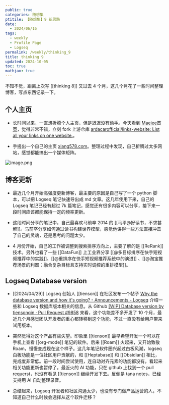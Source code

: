 ```yaml
---
public: true
categories: 随想集
ptitile: 【随想集】9 新思路
date:
  - 2024/06/16
tags:
  - weekly
  - Profile Page
  - Logseq
permalink: /weekly/thinking_9
title: thinking 9
updated: 2024-10-05
toc: true
mathjax: true
---
```


不知不觉，距离上次写 [[thinking 8]] 又过去 4 个月，这几个月花了一些时间整理博客，写点东西记录一下。

<!--more-->

## 个人主页

  + 长时间以来，一直想折腾个人主页，但是迟迟没有动手。今天看到 [Maeiee首页](https://maxieewong.com/)，觉得非常不错，立刻 fork 上游仓库 [ardacarofficial/links-website: List all your links on one website.](https://github.com/ardacarofficial/links-website)。

  + 手搓出一个自己的主页 [xiang578.com](https://xiang578.com/)。整理过程中发现，自己折腾过太多网站，感觉都能搞出一个媒体矩阵。

![image.png](/assets/image_1718529846278_0.png)

## 博客更新

  + 最近几个月开始高强度更新博客，最主要的原因是自己写了一个 python 脚本，可以把 Logseq 笔记快速导出成 md 文章。这几年使用下来，自己的 Logseq 笔记已经有超过 7k 篇笔记，感觉还有很多内容可以分享，接下来一段时间应该都能保持一定的频率更新。

  + 这段时间分享的笔记中，自己最喜欢马前卒 2014 的 [[马平@好读书，不求甚解]]。马前卒分享如何通过读书构建世界模型，感觉他讲得一些方法直接冲击了自己的灵魂，还是思考的问题太少。

  + 4 月份开始，自己的工作被调整到搜索排序方向上，主要了解的是 [[ReRank]] 技术。另外也看了一些 [[DataFun]] 上工业界分享 [[@多目标排序在快手短视频推荐中的实践]]、[[@重排序在快手短视频推荐系统中的演进]] 、[[@淘宝推荐场景的利器：融合复杂目标且支持实时调控的重排模型]]。

## Logseq Database version

  + [[2024/04/29]] Logseq 创始人 [[tienson]] 在社区发布一个帖子 [Why the database version and how it's going? - Announcements - Logseq](https://discuss.logseq.com/t/why-the-database-version-and-how-its-going/26744) 介绍一些和 Logseq 数据库版本相关的信息。从 Github [[WIP] Database version by tiensonqin · Pull Request #9858](https://github.com/logseq/logseq/pull/9858) 来看，这个功能差不多开发了 10 个月，最近几个月感觉团队开发者的重心都转移到这个功能，不过一直没有给用户带来试用版本。

  + 突然觉得对这个产品有些失望。印象里 [[tienson]] 最早希望开发一个可以在手机上查看 [[org-mode]] 笔记的软件。后来 [[Roam]] 火起来，又开始致敬 Roam，慢慢变成现在这个样子。这几年笔记软件圈兴起过白板风潮，logseq 白板功能是一位社区用户贡献的，和 [[Heptabase]] 和 [[Obsidian]] 相比，完成度非常低。前一段时间尝试使用，连自动对齐元素的功能都没有，看起来相关功能更新也暂停了。最近火的 AI 功能，只在 github 上找到一个 pull requerst，也没有看见 [[tienson]] 继续开发下去。反倒是 tana notes，已经支持用 AI 自动整理录音。

  + 总结起来，Logseq 开发者和社区沟通太少，也没有专门做产品运营的人，不知道自己什么时候会选择从这个软件迁移？
